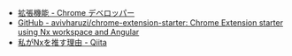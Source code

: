 - [拡張機能 - Chrome デベロッパー](https://developer.chrome.com/docs/extensions/)
- [GitHub - avivharuzi/chrome-extension-starter: Chrome Extension starter using Nx workspace and Angular](https://github.com/avivharuzi/chrome-extension-starter)
- [私がNxを推す理由 - Qiita](https://qiita.com/aiji42/items/ecfdbb20d02aa5b1daef)
